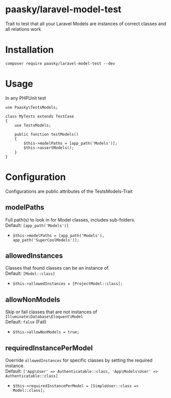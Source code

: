 # paasky/laravel-model-test
Trait to test that all your Laravel Models are instances of correct classes and all relations work

# Installation
`composer require paasky/laravel-model-test --dev`

# Usage
In any PHPUnit test
```
use Paasky\TestsModels;

class MyTests extends TestCase
{
    use TestsModels;
    
    public function testModels()
    {
        $this->modelPaths = [app_path('Models')];
        $this->assertModels();
    }
}
```

# Configuration

Configurations are public attributes of the TestsModels-Trait

## modelPaths
Full path(s) to look in for Model classes, includes sub-folders.  
Default: `[app_path('Models')]`
- `$this->modelPaths = [app_path('Models'), app_path('SuperCoolModels')];`

## allowedInstances
Classes that found classes can be an instance of.  
Default: `[Model::class]`
- `$this->allowedInstances = [ProjectModel::class];`

## allowNonModels
Skip or fail classes that are not instances of `Illuminate\Database\Eloquent\Model`  
Default: `false` (Fail)
- `$this->allowNonModels = true;`

## requiredInstancePerModel
Override `allowedInstances` for specific classes by setting the required instance.  
Default: `['App\User' => Authenticatable::class, 'App\Models\User' => Authenticatable::class]`
- `$this->requiredInstancePerModel = [SimpleUser::class => Model::class];`